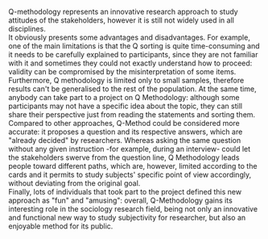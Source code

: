 Q-methodology represents an innovative research approach to study attitudes of the stakeholders, however it is still not widely used in all disciplines. 
\
It obviously presents some advantages and disadvantages. 
For example, one of the main limitations is that the Q sorting is quite time-consuming and it needs to be carefully explained to participants, since they are not familiar with it and sometimes they could not exactly understand how to proceed: validity can be compromised by the misinterpretation of some items. 
\
Furthermore, Q methodology is limited only to small samples, therefore results can't be generalised to the rest of the population. 
At the same time, anybody can take part to a project on Q Methodology: although some participants may not have a specific idea about the topic, they can still share their perspective just from reading the statements and sorting them.
\
Compared to other approaches, Q-Method could be considered more accurate: it proposes a question and its respective answers, which are "already decided" by researchers. Whereas asking the same question without any given instruction -for example, during an interview- could let the stakeholders swerve from the question line,  Q Methodology leads people toward different paths, which are, however, limited according to the cards and it permits to study subjects' specific point of view accordingly, without deviating from the original goal. 
\
Finally, lots of individuals that took part to the project defined this new approach as "fun" and "amusing": overall, Q-Methodology gains its interesting role in the sociology research field, being not only an innovative and functional new way to study subjectivity for researcher, but also an enjoyable method for its public.
